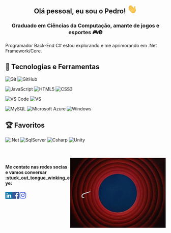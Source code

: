 <h2 align="center"> Olá pessoal, eu sou o Pedro! <img src="https://github.com/pedromartins1035/pedromartins1035/blob/main/gifs/wave.gif" width="30px"> </h2>
<h3 align="center"> Graduado em Ciências da Computação, amante de jogos e esportes 🎮⚽ </h3>

<p> Programador Back-End C# estou explorando e me aprimorando em .Net Framework/Core. </b> </p>



## :rocket: Tecnologias e Ferramentas

![Git](https://img.shields.io/badge/GIT-E44C30?style=for-the-badge&logo=git&logoColor=white)
![GitHub](https://img.shields.io/badge/GitHub-100000?style=for-the-badge&logo=github&logoColor=white)

![JavaScript](https://img.shields.io/badge/JavaScript-323330?style=for-the-badge&logo=javascript&logoColor=F7DF1E)
![HTML5](https://img.shields.io/badge/HTML5-E34F26?style=for-the-badge&logo=html5&logoColor=white)
![CSS3](https://img.shields.io/badge/CSS3-1572B6?style=for-the-badge&logo=css3&logoColor=white)

![VS Code](https://img.shields.io/badge/Visual_Studio_Code-0078D4?style=for-the-badge&logo=visual%20studio%20code&logoColor=white)
![VS](https://img.shields.io/badge/Visual_Studio-5C2D91?style=for-the-badge&logo=visual%20studio&logoColor=white)

![MySQL](https://img.shields.io/badge/MySQL-00000F?style=for-the-badge&logo=mysql&logoColor=white)
![Microsoft Azure](https://img.shields.io/badge/Microsoft_Azure-0089D6?style=for-the-badge&logo=microsoft-azure&logoColor=white)
![Windows](https://img.shields.io/badge/Windows-0078D6?style=for-the-badge&logo=windows&logoColor=white)

## :trophy: Favoritos 

![.Net](https://img.shields.io/badge/.NET-5C2D91?style=for-the-badge&logo=.net&logoColor=white)
![SqlServer](https://img.shields.io/badge/Microsoft%20SQL%20Server-CC2927?style=for-the-badge&logo=microsoft%20sql%20server&logoColor=white)
![Csharp](https://img.shields.io/badge/C%23-239120?style=for-the-badge&logo=c-sharp&logoColor=white)
![Unity](https://img.shields.io/badge/Unity-100000?style=for-the-badge&logo=unity&logoColor=white)

<br/>
<br/>

<img align="right" src="https://github.com/milena-ramiro/milena-ramiro/blob/main/gifs/thatsall.gif" width='300'/>

<h4> Me contate nas redes socias e vamos conversar :stuck_out_tongue_winking_eye: </h4>

<a href="https://www.linkedin.com/in/pedro-martins-7961b81a3/" target="blank"><img align="left" src="icons/linkedin.svg" alt="pedro_martins" width="22px" /></a>
<a href="https://www.facebook.com/Pedro.Martins360/" target="blank"><img align="left" src="icons/facebook.svg" alt="pedro_martins" width="22px" /></a>
<a href="https://www.instagram.com/pedro.martins/" target="blank"><img align="left" src="icons/instagram.svg" alt="pedro_martins" width="22px" /></a>
